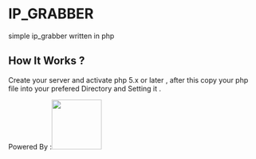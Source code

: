 # IP_GRABBER
simple ip_grabber written in php

<h2> How It Works ? </h2>

<p>
  Create your server and activate php 5.x or later , after this copy your php file into your prefered Directory and Setting it .
  </p>
  
Powered By :<img src="http://pluspng.com/img-png/php-384.png" width="100" height="100">
